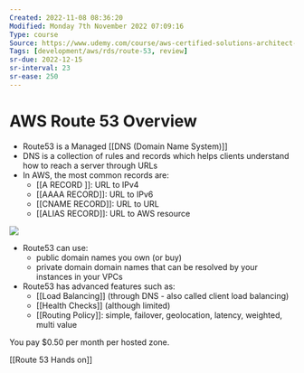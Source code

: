 ```yaml
---
Created: 2022-11-08 08:36:20
Modified: Monday 7th November 2022 07:09:16
Type: course
Source: https://www.udemy.com/course/aws-certified-solutions-architect-associate-saa-c01/?xref=E0Aed11STH4LPUQvCz0GJFABTmM=
Tags: [development/aws/rds/route-53, review]
sr-due: 2022-12-15
sr-interval: 23
sr-ease: 250
---
```


# AWS Route 53 Overview

- Route53 is a Managed [[DNS (Domain Name System)]]
- DNS is a collection of rules and records which helps clients understand how to reach a server through URLs
- In AWS, the most common records are:
    - [[A RECORD ]]: URL to IPv4
    - [[AAAA RECORD]]: URL to IPv6
    - [[CNAME RECORD]]: URL to URL
    - [[ALIAS RECORD]]: URL to AWS resource

![](2019-12-30-09-56-33.png)

- Route53 can use:
    - public domain names you own (or buy)
    - private domain domain names that can be resolved by your instances in your VPCs
- Route53 has advanced features such as:
    - [[Load Balancing]] (through DNS - also called client load balancing)
    - [[Health Checks]] (although limited)
    - [[Routing Policy]]: simple, failover, geolocation, latency, weighted, multi value

You pay $0.50 per month per hosted zone.

[[Route 53 Hands on]]